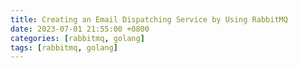 ```yaml
---
title: Creating an Email Dispatching Service by Using RabbitMQ
date: 2023-07-01 21:55:00 +0800
categories: [rabbitmq, golang]
tags: [rabbitmq, golang]
---
```

